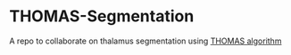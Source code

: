# THOMAS-Segmentation

A repo to collaborate on thalamus segmentation using 
[THOMAS algorithm](https://github.com/thalamicseg/hipsthomasdocker)
